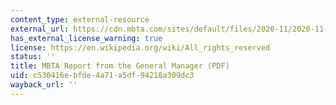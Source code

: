 ```yaml
---
content_type: external-resource
external_url: https://cdn.mbta.com/sites/default/files/2020-11/2020-11-23-fmcb-14-report-from-general-manager-accessible.pdf
has_external_license_warning: true
license: https://en.wikipedia.org/wiki/All_rights_reserved
status: ''
title: MBTA Report from the General Manager (PDF)
uid: c530416e-bfde-4a71-a5df-94218a309dc3
wayback_url: ''
---
```

